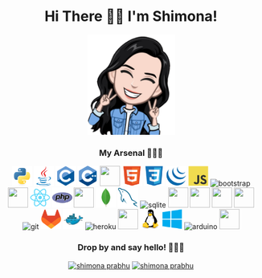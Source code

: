 <h1 align='center'>
  Hi There 👋🏻 I'm Shimona! 
</h1>

<p align='center'>
  <img src="me.png" width="175" height="200">
</p>

<!--
<img src="https://media.giphy.com/media/JRsQiAN79bPWUv43Ko/giphy.gif" width="50">
-->



<h3 align="center">My Arsenal 👩🏻‍💻</h3>
<p align="center"> 
    <img src="https://raw.githubusercontent.com/devicons/devicon/master/icons/python/python-original.svg" alt="python" width="40" height="40"/> 
    <img src="https://raw.githubusercontent.com/devicons/devicon/master/icons/java/java-original.svg" alt="java" width="40" height="40"/> 
    <img src="https://raw.githubusercontent.com/devicons/devicon/master/icons/c/c-original.svg" alt="c" width="40" height="40"/> 
    <img src="https://raw.githubusercontent.com/devicons/devicon/master/icons/cplusplus/cplusplus-original.svg" alt="c++" width="40" height="40"/> 
  <img src="https://cdn.jsdelivr.net/gh/devicons/devicon/icons/matlab/matlab-original.svg" width="40" height="40" />
  <img src="https://raw.githubusercontent.com/devicons/devicon/master/icons/html5/html5-original.svg" alt="html5" width="40" height="40"/> 
    <img src="https://raw.githubusercontent.com/devicons/devicon/master/icons/css3/css3-original.svg" alt="css3" width="40" height="40"/> 
    <img src="https://raw.githubusercontent.com/devicons/devicon/master/icons/jquery/jquery-original.svg" alt="javascript" width="40" height="40"/> 
    <img src="https://raw.githubusercontent.com/devicons/devicon/master/icons/javascript/javascript-original.svg" alt="javascript" width="40" height="40"/> 
    <img src="https://cdn.worldvectorlogo.com/logos/bootstrap-4.svg" alt="bootstrap" width="40" height="40"/> 
  <img src="https://cdn.jsdelivr.net/gh/devicons/devicon/icons/angularjs/angularjs-original.svg" width="40" height="40" />
  <img src="https://raw.githubusercontent.com/devicons/devicon/master/icons/react/react-original.svg" alt="react" width="40" height="40"/> 
    <img src="https://raw.githubusercontent.com/devicons/devicon/master/icons/php/php-original.svg" alt="php" width="40" height="40"/> 
    <img src="https://cdn.jsdelivr.net/gh/devicons/devicon/icons/django/django-plain.svg" width="40" height="40"/>
    <img src="https://raw.githubusercontent.com/devicons/devicon/master/icons/mongodb/mongodb-original.svg" alt="mongodb" width="40" height="40"/> 
    <img src="https://raw.githubusercontent.com/devicons/devicon/master/icons/mysql/mysql-original.svg" alt="mysql" width="40" height="40"/> 
    <img src="https://cdn.worldvectorlogo.com/logos/sqlite.svg" alt="sqlite" width="40" height="40"/> 
  <img src="https://cdn.jsdelivr.net/gh/devicons/devicon/icons/amazonwebservices/amazonwebservices-original-wordmark.svg" width="40" height="40"/>
  <img src="https://cdn.jsdelivr.net/gh/devicons/devicon/icons/terraform/terraform-original.svg"  width="40" height="40"/>
  <img src="https://cdn.jsdelivr.net/gh/devicons/devicon/icons/kubernetes/kubernetes-plain.svg"  width="40" height="40" />
  <img src="https://cdn.jsdelivr.net/gh/devicons/devicon/icons/jira/jira-original.svg"  width="40" height="40"/>
  <img src="https://www.vectorlogo.zone/logos/git-scm/git-scm-icon.svg" alt="git" width="40" height="40"/> 
    <img src="https://raw.githubusercontent.com/devicons/devicon/master/icons/gitlab/gitlab-original.svg" alt="git" width="40" height="40"/> 
    <img src="https://raw.githubusercontent.com/devicons/devicon/master/icons/docker/docker-original.svg" alt="docker" width="40" height="40"/>
    <img src="https://www.vectorlogo.zone/logos/heroku/heroku-icon.svg" alt="heroku" width="40" height="40"/>
  <img src="https://cdn.jsdelivr.net/gh/devicons/devicon/icons/ansible/ansible-original.svg" width="40" height="40"/>
  <img src="https://raw.githubusercontent.com/devicons/devicon/master/icons/linux/linux-original.svg" alt="linux" width="40" height="40"/> 
    <img src="https://raw.githubusercontent.com/devicons/devicon/master/icons/windows8/windows8-original.svg" alt="windows" width="40" height="40"/> 
    <img src="https://cdn.worldvectorlogo.com/logos/arduino-1.svg" alt="arduino" width="40" height="40"/>
  <img src="https://cdn.jsdelivr.net/gh/devicons/devicon/icons/raspberrypi/raspberrypi-original.svg"  width="40" height="40"/>
          
  
</p>
<h3 align="center"> Drop by and say hello! 🙋🏻‍♀️</h3>
<p align='center'>
 <a href="https://www.linkedin.com/in/shimonaprabhu/" target="blank"><img align="center" src="https://cdn.jsdelivr.net/npm/simple-icons@3.0.1/icons/linkedin.svg" alt="shimona prabhu" height="30" width="40" /></a>
  <a href="mailto:smprabhu@ucdavis.edu" target="blank"><img align="center" src="https://cdn.worldvectorlogo.com/logos/gmail-icon-2.svg" alt="shimona prabhu" height="30" width="40" /></a>
</p>

